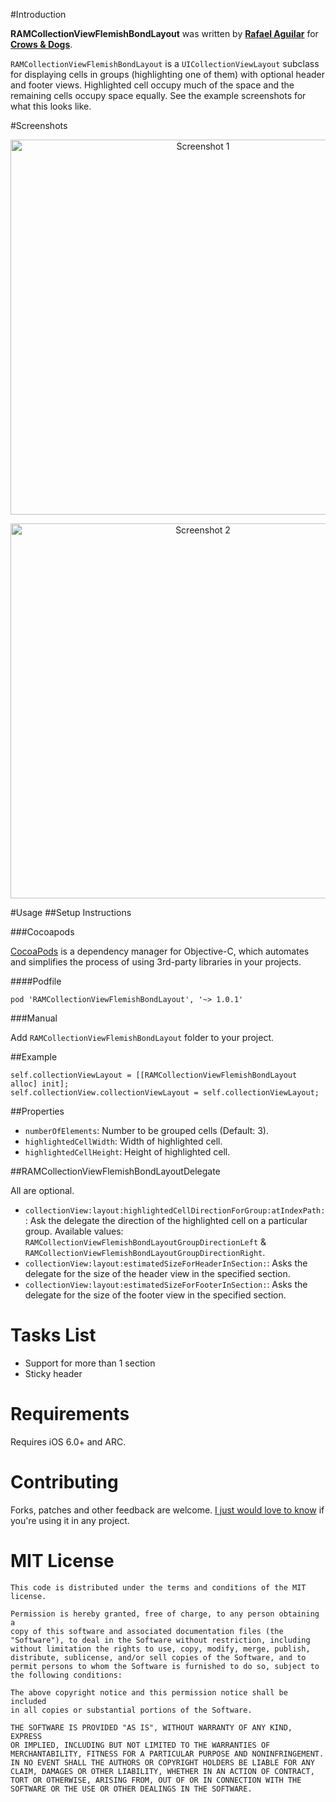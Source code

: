 #Introduction

**RAMCollectionViewFlemishBondLayout** was written by **[Rafael Aguilar](https://twitter.com/rais38)** for **[Crows & Dogs](http://www.crowsanddogs.com)**.

`RAMCollectionViewFlemishBondLayout` is a `UICollectionViewLayout` subclass for displaying cells in groups (highlighting one of them) with optional header and footer views. Highlighted cell occupy much of the space and the remaining cells occupy space equally. See the example screenshots for what this looks like.

#Screenshots

<p align="center" >
  <img src="https://raw.github.com/TopicSo/RAMCollectionViewFlemishBondLayout/master/Screenshots/screenshot1.png" alt="Screenshot 1" title="Screenshot 1" height="600">
</p>
<p align="center" >
  <img src="https://raw.github.com/TopicSo/RAMCollectionViewFlemishBondLayout/master/Screenshots/screenshot2.png" alt="Screenshot 2" title="Screenshot 2" height="600">
</p>

#Usage
##Setup Instructions

###Cocoapods

[CocoaPods](http://cocoapods.org) is a dependency manager for Objective-C, which automates and simplifies the process of using 3rd-party libraries in your projects.

####Podfile

	pod 'RAMCollectionViewFlemishBondLayout', '~> 1.0.1'

###Manual

Add `RAMCollectionViewFlemishBondLayout` folder to your project.

##Example

	self.collectionViewLayout = [[RAMCollectionViewFlemishBondLayout alloc] init];
    self.collectionView.collectionViewLayout = self.collectionViewLayout;

##Properties

* `numberOfElements`: Number to be grouped cells (Default: 3).
* `highlightedCellWidth`: Width of highlighted cell.
* `highlightedCellHeight`: Height of highlighted cell.

##RAMCollectionViewFlemishBondLayoutDelegate

All are optional.

* `collectionView:layout:highlightedCellDirectionForGroup:atIndexPath:`: Ask the delegate the direction of the highlighted cell on a particular group. Available values: `RAMCollectionViewFlemishBondLayoutGroupDirectionLeft` & `RAMCollectionViewFlemishBondLayoutGroupDirectionRight`.
* `collectionView:layout:estimatedSizeForHeaderInSection:`: Asks the delegate for the size of the header view in the specified section.
* `collectionView:layout:estimatedSizeForFooterInSection:`: Asks the delegate for the size of the footer view in the specified section.

# Tasks List
* Support for more than 1 section
* Sticky header

# Requirements

Requires iOS 6.0+ and ARC.

# Contributing

Forks, patches and other feedback are welcome. [I just would love to know](mailto:rais38@gmail.com) if you're using it in any project.

# MIT License

    This code is distributed under the terms and conditions of the MIT license.

    Permission is hereby granted, free of charge, to any person obtaining a
    copy of this software and associated documentation files (the
    "Software"), to deal in the Software without restriction, including
    without limitation the rights to use, copy, modify, merge, publish,
    distribute, sublicense, and/or sell copies of the Software, and to
    permit persons to whom the Software is furnished to do so, subject to
    the following conditions:

    The above copyright notice and this permission notice shall be included
    in all copies or substantial portions of the Software.

    THE SOFTWARE IS PROVIDED "AS IS", WITHOUT WARRANTY OF ANY KIND, EXPRESS
    OR IMPLIED, INCLUDING BUT NOT LIMITED TO THE WARRANTIES OF
    MERCHANTABILITY, FITNESS FOR A PARTICULAR PURPOSE AND NONINFRINGEMENT.
    IN NO EVENT SHALL THE AUTHORS OR COPYRIGHT HOLDERS BE LIABLE FOR ANY
    CLAIM, DAMAGES OR OTHER LIABILITY, WHETHER IN AN ACTION OF CONTRACT,
    TORT OR OTHERWISE, ARISING FROM, OUT OF OR IN CONNECTION WITH THE
    SOFTWARE OR THE USE OR OTHER DEALINGS IN THE SOFTWARE.
